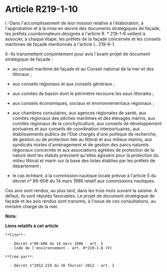# Article R219-1-10

I.-Dans l'accomplissement de leur mission relative à l'élaboration, à l'approbation et à la mise en œuvre des documents
stratégiques de façade, les préfets coordonnateurs désignés à l'article R. * 219-1-8 veillent à associer, à chaque étape, les
préfets de la façade concernée et les conseils maritimes de façade mentionnés à l'article L. 219-6-1. 

II.-Ils transmettent conjointement pour avis l'avant-projet de document stratégique de façade :

- au conseil maritime de façade et au Conseil national de la mer et des littoraux ;

- aux conseils régionaux et aux conseils généraux ;

- aux comités de bassin dont le périmètre recouvre les eaux littorales ;

- aux conseils économiques, sociaux et environnementaux régionaux ;

- aux chambres consulaires, aux agences régionales de santé, aux comités régionaux des pêches maritimes et des élevages
marins, aux comités régionaux de la conchyliculture, aux conseils de développement portuaires et aux conseils de coordination
interportuaires, aux établissements publics de l'Etat chargés d'une politique de recherche, de gestion ou de protection liée
au littoral et aux milieux marins, aux syndicats mixtes d'aménagement et de gestion des parcs naturels régionaux concernés et
aux associations agréées de protection de la nature dont les statuts prévoient qu'elles agissent pour la protection du milieu
littoral et marin sur la base des listes établies par les préfets de département ;

- le cas échéant, à la commission nautique locale prévue à l'article 5 du décret n° 86-606 du 14 mars 1986 relatif aux
commissions nautiques. 

Ces avis sont rendus, au plus tard, dans les trois mois suivant la saisine. A défaut, ils sont réputés favorables. Le projet
de document stratégique de façade et les avis rendus sont transmis, à l'issue de ces consultations, au ministre chargé de la
mer.

**Nota:**



**Liens relatifs à cet article**

	**Cite**:

	  - Décret n°86-606 du 14 mars 1986 - art. 5
	  - Code de l'environnement - art. R*219-1-8 (V)

	**Créé par**:

	  - Décret n°2012-219 du 16 février 2012 - art. 1
